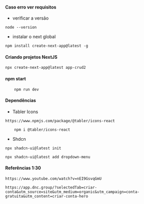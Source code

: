 #### Caso erro ver requisitos
* verificar a versão
```
node --version
```

* instalar o next global
```
npm install create-next-app@latest -g
```

#### Criando projetos NextJS
```
npx create-next-app@latest app-crud2
```

#### npm start
```
    npm run dev
```

#### Dependências
* Tabler Icons
```
https://www.npmjs.com/package/@tabler/icons-react
```
```
    npm i @tabler/icons-react
```

* Shdcn 
``` https://ui.shadcn.com/docs/components/accordion
npx shadcn-ui@latest init
```

```
npx shadcn-ui@latest add dropdown-menu
```

#### Referências 1:30
```
https://www.youtube.com/watch?v=nEI9GsvqGmU
```

```
https://app.dnc.group/?selectedTab=criar-conta&utm_source=site&utm_medium=organic&utm_campaign=conta-gratuita&utm_content=criar-conta-hero
```